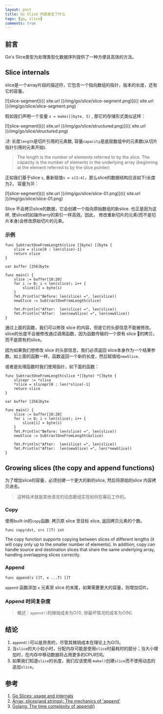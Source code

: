 ```yaml
---
layout: post
title: Go Slice 内部发生了什么
tags: [go, slice]
comments: true
---
```


## 前言

Go's Slice类型为处理类型化数据序列提供了一种方便且高效的方法。

## Slice internals

slice是一个array片段的描述符，它包含一个指向数组的指针，版本的长度，还有它的容量。

[![slice-segment]({{ site.url }}/img/go/slice/slice-segment.png)]({{ site.url }}/img/go/slice/slice-segment.png)

假如我们声明一个变量 `s = make([]byte, 5)` , 那它的存储形式类似这样：

[![slice-segment]({{ site.url }}/img/go/slice/structured.png)]({{ site.url }}/img/go/slice/structured.png)

_注_: 长度`length`是切片引用的元素数, 容量`capacity`是底层数组中的元素数(从切片指针引用的元素开始).

> The length is the number of elements referred to by the slice. The capacity is the number of elements in the underlying array (beginning at the element referred to by the slice pointer)

正如我们基于slice `s`, 重新赋值`s = s[2:4]`，那么slice的数据结构应该如下(长度为2， 容量为3)：

[![slice-segment]({{ site.url }}/img/go/slice/slice-01.png)]({{ site.url }}/img/go/slice/slice-01.png)

Slice 不会拷贝slice的数据，它会创建一个指向原始数组的新slice. 也正是因为这样, 使slice的如操作arry的索引一样高效。因此， 修改重新切片的元素(而不是切片本身)会修改原始切片的元素。

### 示例

```
func SubtractOneFromLength(slice []byte) []byte {
	slice = slice[0 : len(slice)-1]
	return slice
}

var buffer [256]byte

func main() {
	slice := buffer[10:20]
	for i := 0; i < len(slice); i++ {
		slice[i] = byte(i)
	}
	fmt.Println("Before: len(slice) =", len(slice))
	newSlice := SubtractOneFromLength(slice)

	fmt.Println("After:  len(slice) =", len(slice))
	fmt.Println("After:  len(newSlice) =", len(newSlice))
}

```


通过上面的函数，我们可以修改 slice 的内容，但是它的头部信息不能被修改。slice的长度不会被修改通过调用函数，因为函数传输的一个原有 slice 的拷贝， 而不是原有的slice。

因为如果我们想修改 slice 的头部信息，我们必须返回 slice本身作为一个结果参数。如上面的函数一样，函数返回一个新的长度，然后赋值给`newSlice`.

或者是处理函数时我们使用指针，如下面的函数：

```
func SubtractOneFromLength(slice *[]byte) *[]byte {
	slicepr := *slice
	*slice = slicepr[0 : len(*slice)-1]
	return slice
}

var buffer [256]byte

func main() {
	slice := buffer[10:20]
	for i := 0; i < len(slice); i++ {
		slice[i] = byte(i)
	}
	fmt.Println("Before: len(slice) =", len(slice))
	newSlice := SubtractOneFromLength(&slice)

	fmt.Println("After:  len(slice) =", len(slice))
	fmt.Println("After:  len(newSlice) =", len(*newSlice))
}
```

## Growing slices (the copy and append functions)
为了增加slice的容量，必须创建一个更大的新的slice, 然后将原始的slice 内容拷贝进去。
> 这种技术就是其他语言的动态数组实现如何在幕后工作的。


### Copy
使用built-in的`copy`函数. 拷贝原 slice 至目标 slice,  返回拷贝元素的个数。

```
func copy(dst, src []T) int
```

The copy function supports copying between slices of different lengths (it will copy only up to the smaller number of elements). In addition, copy can handle source and destination slices that share the same underlying array, handling overlapping slices correctly.


### Append

```
func append(s []T, x ...T) []T
```

`append` 函数添加 `x` 元素至 slice 的末尾，如果需要更大的容量，则增加切片。


### Append 时间复杂度

> 概述：`append()`的摊销成本为O(1), 但最坏情况的成本为O(N).


## 结论
1. `append()`可以是昂贵的，尽管其摊销成本在理论上为O(1)。
2. 当`slice`的大小较小时，分配内存可能是使用`slice`时最耗时的部分；当大小增加时，在内存中移动数据将占用更多的CPU时间。
3. 如果我们知道`slice`的长度，我们应该使用 `make()`创建`slice`而不使用动态的追加`slice`。

## 参考 

1. [Go Slices: usage and internals](https://blog.golang.org/slices-intro)
2. [Array, slices(and strings): The mechanics of 'append'](https://blog.golang.org/slices)
3. [Golang: The time complexity of append()](https://medium.com/vendasta/golang-the-time-complexity-of-append-2177dcfb6bad)